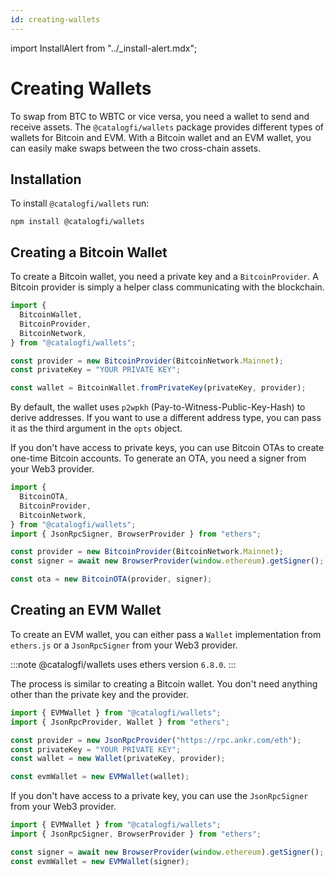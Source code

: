 ```yaml
---
id: creating-wallets
---
```


import InstallAlert from "../\_install-alert.mdx";

# Creating Wallets

To swap from BTC to WBTC or vice versa, you need a wallet to send and receive assets. The `@catalogfi/wallets` package provides different types of wallets for Bitcoin and EVM. With a Bitcoin wallet and an EVM wallet, you can easily make swaps between the two cross-chain assets.

## Installation

<InstallAlert />

To install `@catalogfi/wallets` run:

```shell
npm install @catalogfi/wallets
```

## Creating a Bitcoin Wallet

To create a Bitcoin wallet, you need a private key and a `BitcoinProvider`. A Bitcoin provider is simply a helper class communicating with the blockchain.

```ts
import {
  BitcoinWallet,
  BitcoinProvider,
  BitcoinNetwork,
} from "@catalogfi/wallets";

const provider = new BitcoinProvider(BitcoinNetwork.Mainnet);
const privateKey = "YOUR PRIVATE KEY";

const wallet = BitcoinWallet.fromPrivateKey(privateKey, provider);
```

By default, the wallet uses `p2wpkh` (Pay-to-Witness-Public-Key-Hash) to derive addresses. If you want to use a different address type, you can pass it as the third argument in the `opts` object.

If you don't have access to private keys, you can use Bitcoin OTAs to create one-time Bitcoin accounts. To generate an OTA, you need a signer from your Web3 provider.

```ts
import {
  BitcoinOTA,
  BitcoinProvider,
  BitcoinNetwork,
} from "@catalogfi/wallets";
import { JsonRpcSigner, BrowserProvider } from "ethers";

const provider = new BitcoinProvider(BitcoinNetwork.Mainnet);
const signer = await new BrowserProvider(window.ethereum).getSigner();

const ota = new BitcoinOTA(provider, signer);
```

## Creating an EVM Wallet

To create an EVM wallet, you can either pass a `Wallet` implementation from `ethers.js` or a `JsonRpcSigner` from your Web3 provider.

:::note
@catalogfi/wallets uses ethers version `6.8.0`.
:::

The process is similar to creating a Bitcoin wallet. You don't need anything other than the private key and the provider.

```ts
import { EVMWallet } from "@catalogfi/wallets";
import { JsonRpcProvider, Wallet } from "ethers";

const provider = new JsonRpcProvider("https://rpc.ankr.com/eth");
const privateKey = "YOUR PRIVATE KEY";
const wallet = new Wallet(privateKey, provider);

const evmWallet = new EVMWallet(wallet);
```

If you don't have access to a private key, you can use the `JsonRpcSigner` from your Web3 provider.

```ts
import { EVMWallet } from "@catalogfi/wallets";
import { JsonRpcSigner, BrowserProvider } from "ethers";

const signer = await new BrowserProvider(window.ethereum).getSigner();
const evmWallet = new EVMWallet(signer);
```
